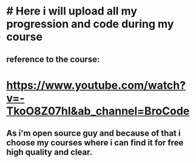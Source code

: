 # # Here i will upload all my progression and code during my course 

## reference to the course: 
# https://www.youtube.com/watch?v=-TkoO8Z07hI&ab_channel=BroCode 

## As i'm open source guy and because of that i choose my courses where i can find it for free  high quality and clear.
